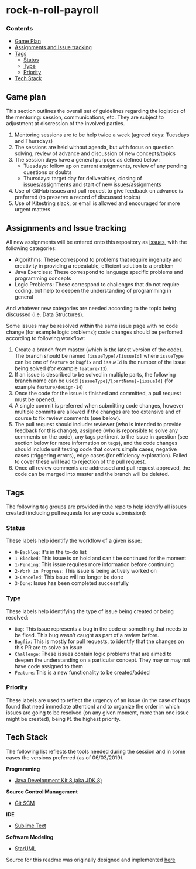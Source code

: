 # rock-n-roll-payroll

### Contents

* [Game Plan](#game-plan)
* [Assignments and Issue tracking](#assignments-and-issue-tracking)
* [Tags](#tags)
  * [Status](#status)
  * [Type](#type)
  * [Priority](#priority)
* [Tech Stack](#tech-stack)

## Game plan

This section outlines the overall set of guidelines regarding the logistics of the mentoring: session, communications, etc. 
They are subject to adjustment at discression of the involved parties.

1. Mentoring sessions are to be help twice a week (agreed days: Tuesdays and Thursdays)
2. The sessions are held without agenda, but with focus on question solving, review of advance and discussion of new concepts/topics
3. The session days have a general purpose as defined below:
	* Tuesdays: follow up on current assignments, review of any pending questions or doubts
	* Thursdays: target day for deliverables, closing of issues/assignments and start of new issues/assignments
4. Use of GitHub issues and pull request to give feedback on advance is preferred (to preserve a record of discussed topics)
5. Use of Kitestring slack, or email is allowed and encouraged for more urgent matters

## Assignments and Issue tracking 

All new assignments will be entered onto this repository as [issues](https://github.com/CarterLankford/MentorExercises/issues), with the following categories:

* Algorithms: These correspond to problems that require ingenuity and creativity in providing a repeatable, efficient solution to a problem
* Java Exercises: These correspond to language specific problems and programming concepts
* Logic Problems: These correspond to challenges that do not require coding, but help to deepen the understanding of programming in general

And whatever new categories are needed according to the topic being discussed (i.e. Data Structures).

Some issues may be resolved within the same issue page with no code change (for example logic problems); code changes should be perfomed according to following workflow:

1. Create a branch from master (which is the latest version of the code). The branch should be named `[issueType]/[issueId]` where `issueType` can be one of `feature` or `bugfix` and `issueId` is the number of the issue being solved (for example `feature/13`).
2. If an issue is described to be solved in multiple parts, the following branch name can be used `[issueType]/[partName]-[issueId]` (for example `feature/design-14`)
3. Once the code for the issue is finished and committed, a pull request must be opened.
4. A single commit is preferred when submitting code changes, however multiple commits are allowed if the changes are too extensive and of course to fix review comments (see below).
5. The pull request should include: reviewer (who is intended to provide feedback for this change), assignee (who is reponsible to solve any comments on the code), any tags pertinent to the issue in question (see section below for more information on tags), and the code changes should include unit testing code that covers simple cases, negative cases (triggering errors), edge cases (for efficiency exploration). Failed to cover these will lead to rejection of the pull request.
6. Once all review comments are addressed and pull request approved, the code can be merged into master and the branch will be deleted.

## Tags

The following tag groups are provided [in the repo](https://github.com/CarterLankford/rock-n-roll-payroll/labels) to help identify all issues created (including pull requests for any code submission):

### Status

These labels help identify the workflow of a given issue:

* `0-Backlog`: It's in the to-do list
* `1-Blocked`: This issue is on hold and can't be continued for the moment
* `1-Pending`: This issue requires more information before continuing
* `2-Work in Progress`: This issue is being actively worked on
* `3-Canceled`: This issue will no longer be done
* `3-Done`: Issue has been completed successfully

### Type

These labels help identifying the type of issue being created or being resolved:

* `Bug`: This issue represents a bug in the code or something that needs to be fixed. This bug wasn't caught as part of a review before.
* `Bugfix`: This is mostly for pull requests, to identify that the changes on this PR are to solve an issue
* `Challenge`: These issues contain logic problems that are aimed to deepen the understanding on a particular concept. They may or may not have code assigned to them
* `Feature`: This is a new functionality to be created/added

### Priority

These labels are used to reflect the urgency of an issue (in the case of bugs found that need immediate attention) and to organize the order in which issues are going to be resolved (on any given moment, more than one issue might be created), being `P1` the highest priority.

## Tech Stack

The following list reflects the tools needed during the session and in some cases the versions preferred (as of 06/03/2019).

**Programming**

* [Java Development Kit 8 (aka JDK 8)](https://www.oracle.com/technetwork/java/javase/downloads/jdk8-downloads-2133151.html)

**Source Control Management**

* [Git SCM](https://git-scm.com/downloads)

**IDE**

* [Sublime Text](https://www.sublimetext.com/3)

**Software Modeling**

* [StarUML](http://staruml.io/)




Source for this readme was originally designed and implemented [here](https://github.com/CarterLankford/MentorExercises/blob/master/README.md)


